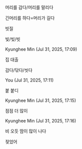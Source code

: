 머리를 감다/머리를 말리다

긴머리를 하다=머리가 길다

빗질

빛/빚/빗

Kyunghee Min (Jul 31, 2025, 17:09)

집 대출

감다/닦다/씻다

You (Jul 31, 2025, 17:11)

붙
붙디

Kyunghee Min (Jul 31, 2025, 17:15)

점점 더 많이

Kyunghee Min (Jul 31, 2025, 17:16)

비 오듯 땀이 많이 나다

젖었어